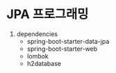 # JPA 프로그래밍

1. dependencies
   - spring-boot-starter-data-jpa
   - spring-boot-starter-web
   - lombok
   - h2database
